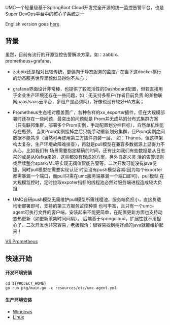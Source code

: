 UMC一个轻量级基于SpringBoot Cloud开发完全开源的统一监控告警平台，也是Super DevOps平台中的核心子系统之一

English version goes [here](README.md).

## 背景
虽然，目前有流行的开源监控告警解决方案，如：zabbix、prometheus+grafana，
- zabbix还是相对比较传统，更偏向于静态服务的监控，在当下这docker横行的动态服务世界里貌似显得你不从心；

- grafana界面设计非常棒，也提供了较灵活性的Dashboard配置，但若直接用于企业生产环境还存在一些问题，如：无支持多租户(作者目前负责
的某物联网paas/saas云平台，多租户是必须阿)，好像也没有较好HA方案；

- Prometheus生态相对覆盖面广，各种各样的xx_exporter插件，但在大规模部署时还存在一些问题，最突出的问题就是
Prom并无成熟的分布式集群方案（只有联邦集群，部署多个Prom实例，手动配置划分控目标），自然单机性能存在瓶颈，
当某Prom实例挂掉之后只能手动重新划分集群，且Prom实例之间数据不能共享（当然可再使用第三方插件包装一层，
如：Thanos，但这样架构太复杂，生产环境故障难排查），再就是pull模型在兼容多数据源上显得力不从心，比如我们有
场景需要指定精确的时间，还有比如我们有些数据是从日志来的或是从Kafka来的，这些都没有现成的方案，另外自定义灵
活的告警规则或后续整合spark/ML等实现无阀值智能告警等，二次开发可能没有java便捷，同时pull模型在需要实现认证
时会没有push模型容易(因为每个exporter都需暴漏一个端口，而pull只需在umc服务端暴漏一个端口即可)，pull模型
在大规模监控时，定时拉取expoter指标的线程池必然对服务端进程造成较大负担.

- UMC自研push模型无需维护pull模型所需线程池，服务端负担小，直接负载均衡部署即可，支持的第三方服务监控种类
也可丰富，且只有一个umc-agent可执行文件的客户端，安装起来不能更简单，在配置更新方面也支持动态热更新（如更新采集时间间隔），
后端基于springcloud，扩展性就不用担心了，二次开发也非常容易，老板视角：很容易找到稍好点的java就能维护起来！

[VS Prometheus](VS_PROMUS_CN.md)

## 快速开始

#### 开发环境安装
```
cd ${PROJECT_HOME}
go run pkg/main.go -c resources/etc/umc-agent.yml
```

#### 生产环境安装
- [Windows](scripts/build.bat)
- [Linux](scripts/build.sh)
